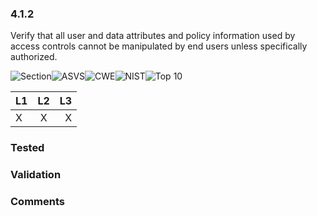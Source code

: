 ### 4.1.2 
Verify that all user and data attributes and policy information used by access controls cannot be manipulated by end users unless specifically authorized.

![Section](https://img.shields.io/badge/V4-green.svg)![ASVS](https://img.shields.io/badge/ASVS-4.1.2-blue.svg)![CWE](https://img.shields.io/badge/CWE-639-red.svg)![NIST](https://img.shields.io/badge/NIST--important.svg)![Top 10](https://img.shields.io/badge/--lightgray.svg)

| L1| L2| L3|
| --|:--:|-:|
| X | X | X |

### Tested

### Validation

### Comments

        
